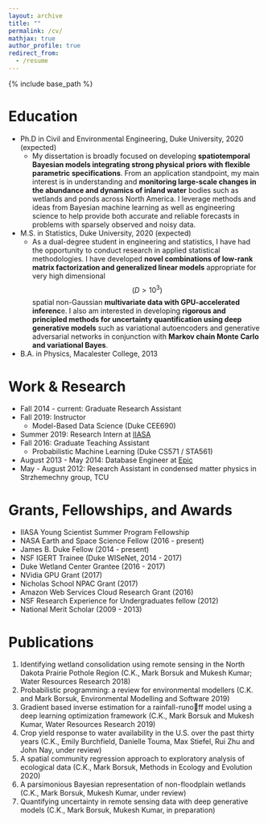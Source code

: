 ```yaml
---
layout: archive
title: ""
permalink: /cv/
mathjax: true
author_profile: true
redirect_from:
  - /resume
---
```



{% include base_path %}

Education	
======
* Ph.D in Civil and Environmental Engineering, Duke University, 2020 (expected)
  * My dissertation is broadly focused on developing **spatiotemporal Bayesian models integrating strong physical priors with flexible parametric specifications**. From an application standpoint, my main interest is in understanding and **monitoring large-scale changes in the abundance and dynamics of inland water** bodies such as wetlands and ponds across North America. I leverage methods and ideas from Bayesian machine learning as well as engineering science to help provide both accurate and reliable forecasts in problems with sparsely observed and noisy data.
* M.S. in Statistics, Duke University, 2020 (expected)
  * As a dual-degree student in engineering and statistics, I have had the opportunity to conduct research in applied statistical methodologies. I have developed **novel combinations of low-rank matrix factorization and generalized linear models** appropriate for very high dimensional $$(D>10^3)$$ spatial non-Gaussian **multivariate data with GPU-accelerated inferenc**e. I also am interested in developing **rigorous and principled methods for uncertainty quantification using deep generative models** such as variational autoencoders and generative adversarial networks in conjunction with **Markov chain Monte Carlo and variational Bayes**.
* B.A. in Physics, Macalester College, 2013

Work & Research
======
* Fall 2014 - current: Graduate Research Assistant
* Fall 2019: Instructor
  *  Model-Based Data Science (Duke CEE690)
* Summer 2019: Research Intern at [IIASA](https://www.iiasa.ac.at/web/home/education/yssp/Young_Scientists_Summer_Program.html)
* Fall 2016: Graduate Teaching Assistant
  * Probabilistic Machine Learning (Duke CS571 / STA561)
* August 2013 - May 2014: Database Engineer at [Epic](https://www.epic.com/)
* May - August 2012: Research Assistant in condensed matter physics in Strzhemechny group, TCU

Grants, Fellowships, and Awards
======
* IIASA Young Scientist Summer Program Fellowship
* NASA Earth and Space Science Fellow (2016 - present)
* James B. Duke Fellow (2014 - present)
* NSF IGERT Trainee (Duke WISeNet, 2014 - 2017)
* Duke Wetland Center Grantee (2016 - 2017)
* NVidia GPU Grant (2017)
* Nicholas School NPAC Grant (2017)
* Amazon Web Services Cloud Research Grant (2016)
* NSF Research Experience for Undergraduates fellow (2012)
* National Merit Scholar (2009 - 2013)


Publications
======

1. Identifying wetland consolidation using remote sensing
in the North Dakota Prairie Pothole Region (C.K., Mark Borsuk and Mukesh Kumar; Water Resources Research 2018)
2. Probabilistic programming: a review for environmental modellers
(C.K. and Mark Borsuk, Environmental Modelling and Software 2019)
3. Gradient based inverse estimation for a rainfall-runoff model
using a deep learning optimization framework (C.K., Mark Borsuk and Mukesh Kumar, Water Resources Research 2019)
4. Crop yield response to water availability in the U.S.
over the past thirty years (C.K., Emily Burchfield, Danielle Touma, Max Stiefel, Rui Zhu and John Nay, under review)
5. A spatial community regression approach to exploratory analysis of ecological data (C.K., Mark Borsuk, Methods in Ecology and Evolution 2020)
6. A parsimonious Bayesian representation of non-floodplain wetlands (C.K., Mark Borsuk, Mukesh Kumar, under review)
7. Quantifying uncertainty in remote sensing data with deep generative models (C.K., Mark Borsuk, Mukesh Kumar, in preparation)
